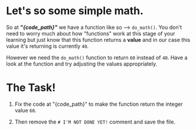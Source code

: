 # Let's so some simple math.

So at ***"{code_path}"*** we have a function like so --> `do_math()`. You don't need to worry much about how "functions" work at this stage of your learning but just know that this function returns a **value** and in our case this value it's returning is currently `40`.

However we need the `do_math()` function to return `60` instead of `40`. Have a look at the function and try adjusting the values appropriately.

# The Task!
1. Fix the code at "{code_path}" to make the function return the integer value `60`.

2. Then remove the `# I'M NOT DONE YET!` comment and save the file.